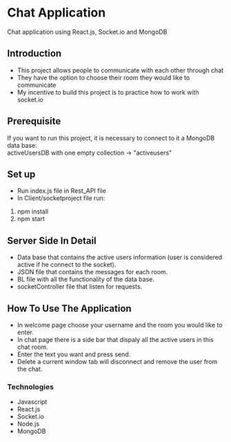 # Chat Application
Chat application using React.js, Socket.io and MongoDB

## Introduction
- This project allows people to communicate with each other through chat
- They have the option to choose their room they would like to communicate
- My incentive to build this project is to practice how to work with socket.io

## Prerequisite
If you want to run this project, it is necessary to connect to it a MongoDB data base:\
activeUsersDB with one empty collection -> "activeusers" 

## Set up
- Run index.js file in Rest_API file
- In Client/socketproject file run:
1. npm install
2. npm start

## Server Side In Detail
- Data base that contains the active users information (user is considered active if he connect to the socket).
- JSON file that contains the messages for each room.
- BL file with all the functionality of the data base.
- socketController file that listen for requests.

## How To Use The Application
- In welcome page choose your username and the room you would like to enter.
- In chat page there is a side bar that dispaly all the active users in this chat room.
- Enter the text you want and press send.
- Delete a current window tab will disconnect and remove the user from the chat.


### Technologies
- Javascript
- React.js
- Socket.io
- Node.js
- MongoDB

